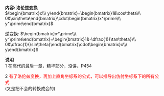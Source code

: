 **内容: 洛伦兹变换**  
$\begin{bmatrix}x\\\ y\end{bmatrix}=\begin{bmatrix}1&\cos\theta\\\ 0&\sin\theta\end{bmatrix}\cdot\begin{bmatrix}x^\prime\\\ y^\prime\end{bmatrix}$  
  
逆变换: $\begin{bmatrix}x^\prime\\\ y^\prime\end{bmatrix}=\begin{bmatrix}1&-\dfrac{1}{\tan\theta}\\\ 0&\dfrac{1}{\sin\theta}\end{bmatrix}\cdot\begin{bmatrix}x\\\ y\end{bmatrix}$  
  
**说明**  
1 在高代的最后一章，精华部分，没讲，P454  
  
2 <font color=red>有了洛伦兹变换，再加上直角坐标系的公式，可以推导出仿射坐标系下的所有公式</font>  
(又是把不会的转换成会的)  
